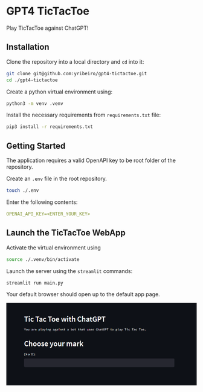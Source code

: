 # GPT4 TicTacToe

Play TicTacToe against ChatGPT!

## Installation

Clone the repository into a local directory and `cd` into it:

```bash
git clone git@github.com:yribeiro/gpt4-tictactoe.git
cd ./gpt4-tictactoe
```

Create a python virtual environment using:

```bash
python3 -m venv .venv
```

Install the necessary requirements from `requirements.txt` file:

```bash
pip3 install -r requirements.txt
```

## Getting Started

The application requires a valid OpenAPI key to be root folder of the repository.

Create an `.env` file in the root repository.

```bash
touch ./.env
```

Enter the following contents:

```yaml
OPENAI_API_KEY=<ENTER_YOUR_KEY>
```

## Launch the TicTacToe WebApp

Activate the virtual environment using

```bash
source ./.venv/bin/activate
```

Launch the server using the `streamlit` commands:

```bash
streamlit run main.py
```

Your default browser should open up to the default app page.

<img src="https://github.com/yribeiro/gpt4-tictactoe/blob/main/docs/imgs/homescreen.png?raw=true"/>